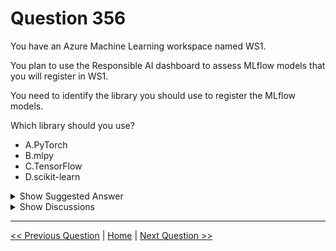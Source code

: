 # Question 356

You have an Azure Machine Learning workspace named WS1.

You plan to use the Responsible AI dashboard to assess MLflow models that you will register in WS1.

You need to identify the library you should use to register the MLflow models.

Which library should you use?

- A.PyTorch
- B.mlpy
- C.TensorFlow
- D.scikit-learn

<details>
  <summary>Show Suggested Answer</summary>

<strong>A</strong><br>

</details>

<details>
  <summary>Show Discussions</summary>

<blockquote><p><strong>MiteshKachhatiya</strong> <code>(Mon 07 Jul 2025 09:46)</code> - <em>Upvotes: 1</em></p><p>D is the correct answer</p></blockquote>
<blockquote><p><strong>jl420</strong> <code>(Fri 08 Nov 2024 18:45)</code> - <em>Upvotes: 1</em></p><p>Should be D</p></blockquote>
<blockquote><p><strong>Debtaru</strong> <code>(Wed 22 May 2024 09:34)</code> - <em>Upvotes: 3</em></p><p>Answer:D
The Responsible AI dashboard currently supports MLflow models that are registered in Azure Machine Learning with a sklearn (scikit-learn) flavor only</p></blockquote>
<blockquote><p><strong>tamagochi13</strong> <code>(Wed 13 Mar 2024 02:24)</code> - <em>Upvotes: 1</em></p><p>D. RAI currently does not support other flavors</p></blockquote>
<blockquote><p><strong>Tin_Tin</strong> <code>(Sat 02 Mar 2024 17:20)</code> - <em>Upvotes: 1</em></p><p>it should be D
https://learn.microsoft.com/en-us/azure/machine-learning/concept-responsible-ai-dashboard?view=azureml-api-2</p></blockquote>
<blockquote><p><strong>Karthikat</strong> <code>(Sun 11 Feb 2024 21:33)</code> - <em>Upvotes: 1</em></p><p>The Responsible AI dashboard currently supports MLflow models that are registered in Azure Machine Learning with a sklearn (scikit-learn) flavor only

Ans:D</p></blockquote>

</details>

---

[<< Previous Question](question_355.md) | [Home](../index.md) | [Next Question >>](question_357.md)
